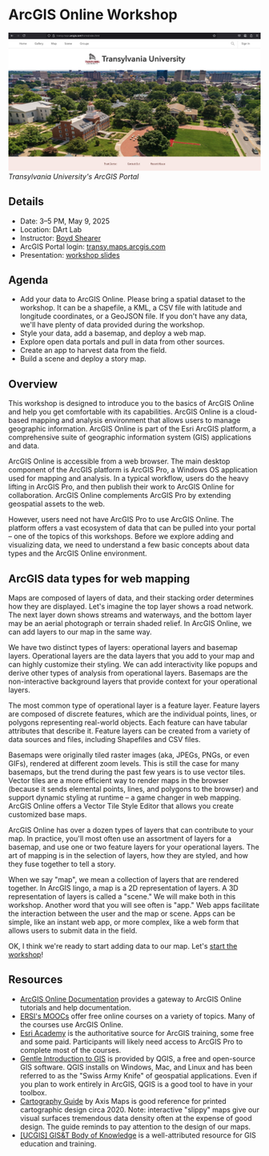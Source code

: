 # ArcGIS Online Workshop

![Transy ArcGIS Online Workshop](./images/intro.jpg)  
_Transylvania University's ArcGIS Portal_

## Details

- Date: 3–5 PM, May 9, 2025
- Location: DArt Lab
- Instructor: [Boyd Shearer](https://geography.as.uky.edu/users/blshea1)
- ArcGIS Portal login: [transy.maps.arcgis.com](https://transy.maps.arcgis.com/home/index.html)
- Presentation: [workshop slides](https://boydx.github.io/intro-agol/presentation/)

## Agenda

- Add your data to ArcGIS Online. Please bring a spatial dataset to the workshop. It can be a shapefile, a KML, a CSV file with latitude and longitude coordinates, or a GeoJSON file. If you don't have any data, we'll have plenty of data provided during the workshop.
- Style your data, add a basemap, and deploy a web map.
- Explore open data portals and pull in data from other sources.
- Create an app to harvest data from the field.
- Build a scene and deploy a story map.

## Overview

This workshop is designed to introduce you to the basics of ArcGIS Online and help you get comfortable with its capabilities. ArcGIS Online is a cloud-based mapping and analysis environment that allows users to manage geographic information. ArcGIS Online is part of the Esri ArcGIS platform, a comprehensive suite of geographic information system (GIS) applications and data.

ArcGIS Online is accessible from a web browser. The main desktop component of the ArcGIS platform is ArcGIS Pro, a Windows OS application used for mapping and analysis. In a typical workflow, users do the heavy lifting in ArcGIS Pro, and then publish their work to ArcGIS Online for collaboration. ArcGIS Online complements ArcGIS Pro by extending geospatial assets to the web.

However, users need not have ArcGIS Pro to use ArcGIS Online. The platform offers a vast ecosystem of data that can be pulled into your portal – one of the topics of this workshops. Before we explore adding and visualizing data, we need to understand a few basic concepts about data types and the ArcGIS Online environment.

## ArcGIS data types for web mapping

Maps are composed of layers of data, and their stacking order determines how they are displayed. Let's imagine the top layer shows a road network. The next layer down shows streams and waterways, and the bottom layer may be an aerial photograph or terrain shaded relief. In ArcGIS Online, we can add layers to our map in the same way.

We have two distinct types of layers: operational layers and basemap layers. Operational layers are the data layers that you add to your map and can highly customize their styling. We can add interactivity like popups and derive other types of analysis from operational layers. Basemaps are the non-interactive background layers that provide context for your operational layers.

The most common type of operational layer is a feature layer. Feature layers are composed of discrete features, which are the individual points, lines, or polygons representing real-world objects. Each feature can have tabular attributes that describe it. Feature layers can be created from a variety of data sources and files, including Shapefiles and CSV files.

Basemaps were originally tiled raster images (aka, JPEGs, PNGs, or even GIFs), rendered at different zoom levels. This is still the case for many basemaps, but the trend during the past few years is to use vector tiles. Vector tiles are a more efficient way to render maps in the browser (because it sends elemental points, lines, and polygons to the browser) and support dynamic styling at runtime – a game changer in web mapping. ArcGIS Online offers a Vector Tile Style Editor that allows you create customized base maps.

ArcGIS Online has over a dozen types of layers that can contribute to your map. In practice, you'll most often use an assortment of layers for a basemap, and use one or two feature layers for your operational layers. The art of mapping is in the selection of layers, how they are styled, and how they fuse together to tell a story.

When we say "map", we mean a collection of layers that are rendered together. In ArcGIS lingo, a map is a 2D representation of layers. A 3D representation of layers is called a "scene." We will make both in this workshop. Another word that you will see often is "app." Web apps facilitate the interaction between the user and the map or scene. Apps can be simple, like an instant web app, or more complex, like a web form that allows users to submit data in the field.

OK, I think we're ready to start adding data to our map. Let's [start the workshop](https://boydx.github.io/intro-agol/presentation/)!

## Resources

- [ArcGIS Online Documentation](https://www.esri.com/en-us/arcgis/products/arcgis-online/resources-new) provides a gateway to ArcGIS Online tutorials and help documentation.
- [ERSI's MOOCs](https://www.esri.com/training/mooc/) offer free online courses on a variety of topics. Many of the courses use ArcGIS Online.
- [Esri Academy](https://www.esri.com/training/) is the authoritative source for ArcGIS training, some free and some paid. Participants will likely need access to ArcGIS Pro to complete most of the courses.
- [Gentle Introduction to GIS](https://docs.qgis.org/3.40/en/docs/gentle_gis_introduction/index.html) is provided by QGIS, a free and open-source GIS software. QGIS installs on Windows, Mac, and Linux and has been referred to as the "Swiss Army Knife" of geospatial applications. Even if you plan to work entirely in ArcGIS, QGIS is a good tool to have in your toolbox.
- [Cartography Guide](https://www.axismaps.com/guide) by Axis Maps is good reference for printed cartographic design circa 2020. Note: interactive "slippy" maps give our visual surfaces tremendous data density often at the expense of good design. The guide reminds to pay attention to the design of our maps.
- [[UCGIS] GIS&T Body of Knowledge](https://gistbok-topics.ucgis.org/UCGIS) is a well-attributed resource for GIS education and training.
